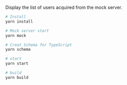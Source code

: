 Display the list of users acquired from the mock server.

```sh
# Install
yarn install

# Mock server start
yarn mock

# Creat Schema for TypeScript
yarn schema

# start
yarn start

# build
yarn build
```
